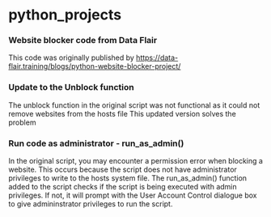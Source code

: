 # python_projects

### Website blocker code from Data Flair
This code was originally published by https://data-flair.training/blogs/python-website-blocker-project/

### Update to the Unblock function
The unblock function in the original script was not functional as it could not remove websites from the hosts file
This updated version solves the problem

### Run code as administrator - run_as_admin()
In the original script, you may encounter a permission error when blocking a website. This occurs because the script does not have administrator privileges to write to the hosts system file. The run_as_admin() function added to the script checks if the script is being executed with admin privileges. If not, it will prompt with the User Account Control dialogue box to give admininstrator privileges to run the script.
